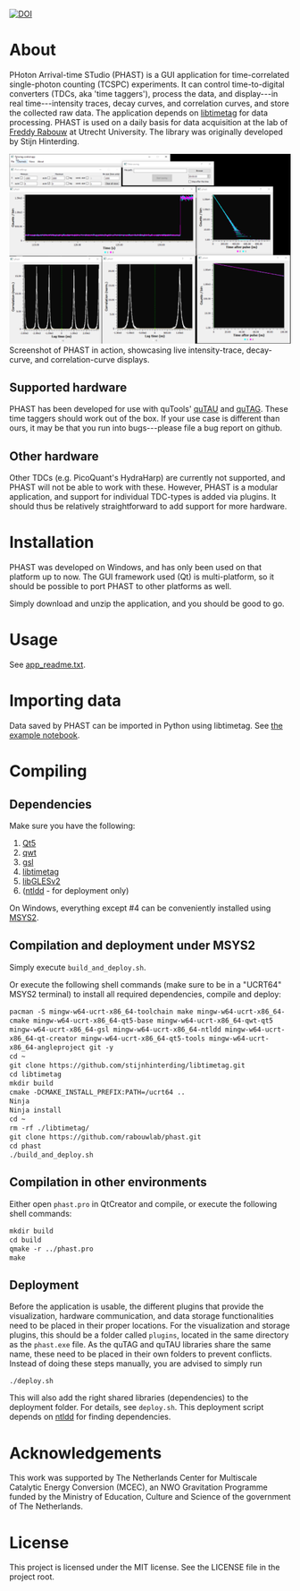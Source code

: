 [![DOI](https://zenodo.org/badge/DOI/10.5281/zenodo.4354144.svg)](https://doi.org/10.5281/zenodo.4354144)

# About
PHoton Arrival-time STudio (PHAST) is a GUI application for time-correlated single-photon counting (TCSPC) experiments. It can control time-to-digital converters (TDCs, aka 'time taggers'), process the data, and display---in real time---intensity traces, decay curves, and correlation curves, and store the collected raw data. The application depends on [libtimetag](https://github.com/rabouwlab/libtimetag) for data processing. PHAST is used on a daily basis for data acquisition at the lab of [Freddy Rabouw](https://www.uu.nl/medewerkers/FTRabouw) at Utrecht University. The library was originally developed by Stijn Hinterding.

![Screenshot of PHAST in action](images/example_image.png)
Screenshot of PHAST in action, showcasing live intensity-trace, decay-curve, and correlation-curve displays.

## Supported hardware
PHAST has been developed for use with quTools' [quTAU](https://www.qutools.com/quTAU/) and [quTAG](https://www.qutools.com/quTAG/). These time taggers should work out of the box. If your use case is different than ours, it may be that you run into bugs---please file a bug report on github.

## Other hardware
Other TDCs (e.g. PicoQuant's HydraHarp) are currently not supported, and PHAST will not be able to work with these. However, PHAST is a modular application, and support for individual TDC-types is added via plugins. It should thus be relatively straightforward to add support for more hardware.

# Installation
PHAST was developed on Windows, and has only been used on that platform up to now. The GUI framework used (Qt) is multi-platform, so it should be possible to port PHAST to other platforms as well.

Simply download and unzip the application, and you should be good to go.

# Usage
See [app_readme.txt](app_readme.txt).

# Importing data
Data saved by PHAST can be imported in Python using libtimetag. See [the example notebook](https://github.com/rabouwlab/libtimetag/blob/master/examples/libtimetag_example-notebook.ipynb).

# Compiling
## Dependencies
Make sure you have the following:
1) [Qt5](https://www.qt.io/)
2) [qwt](https://qwt.sourceforge.io/)
3) [gsl](https://www.gnu.org/software/gsl/)
4) [libtimetag](https://github.com/stijnhinterding/libtimetag)
5) [libGLESv2](https://chromium.googlesource.com/angle/angle)
6) ([ntldd](https://github.com/LRN/ntldd) - for deployment only)

On Windows, everything except #4 can be conveniently installed using [MSYS2](www.msys2.org).

## Compilation and deployment under MSYS2
Simply execute ``build_and_deploy.sh``.

Or execute the following shell commands (make sure to be in a "UCRT64" MSYS2 terminal) to install all required dependencies, compile and deploy:

	pacman -S mingw-w64-ucrt-x86_64-toolchain make mingw-w64-ucrt-x86_64-cmake mingw-w64-ucrt-x86_64-qt5-base mingw-w64-ucrt-x86_64-qwt-qt5 mingw-w64-ucrt-x86_64-gsl mingw-w64-ucrt-x86_64-ntldd mingw-w64-ucrt-x86_64-qt-creator mingw-w64-ucrt-x86_64-qt5-tools mingw-w64-ucrt-x86_64-angleproject git -y
	cd ~
	git clone https://github.com/stijnhinterding/libtimetag.git
	cd libtimetag
	mkdir build
	cmake -DCMAKE_INSTALL_PREFIX:PATH=/ucrt64 ..
	Ninja
	Ninja install
	cd ~
	rm -rf ./libtimetag/
	git clone https://github.com/rabouwlab/phast.git
	cd phast
	./build_and_deploy.sh


## Compilation in other environments
Either open ``phast.pro`` in QtCreator and compile, or execute the following shell commands:

	mkdir build
	cd build
	qmake -r ../phast.pro
	make

## Deployment
Before the application is usable, the different plugins that provide the visualization, hardware communication, and data storage functionalities need to be placed in their proper locations. For the visualization and storage plugins, this should be a folder called ``plugins``, located in the same directory as the ``phast.exe`` file. As the quTAG and quTAU libraries share the same name, these need to be placed in their own folders to prevent conflicts. Instead of doing these steps manually, you are advised to simply run
	
	./deploy.sh
	
This will also add the right shared libraries (dependencies) to the deployment folder. For details, see ``deploy.sh``. This deployment script depends on [ntldd](https://github.com/LRN/ntldd) for finding dependencies.

# Acknowledgements
This work was supported by The Netherlands Center for Multiscale Catalytic Energy Conversion (MCEC), an NWO Gravitation Programme funded by the Ministry of Education, Culture and Science of the government of The Netherlands.

# License
This project is licensed under the MIT license. See the LICENSE file in the project root.

